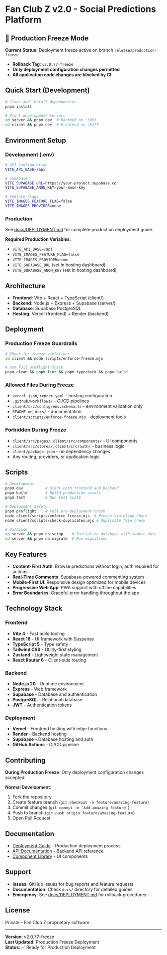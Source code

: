 # Fan Club Z v2.0 - Social Predictions Platform

## 🚨 Production Freeze Mode

**Current Status**: Deployment freeze active on branch `release/production-freeze`

- **Rollback Tag**: `v2.0.77-freeze`
- **Only deployment configuration changes permitted**
- **All application code changes are blocked by CI**

## Quick Start (Development)

```bash
# Clone and install dependencies
pnpm install

# Start development servers
cd server && pnpm dev  # Backend on :3001
cd client && pnpm dev  # Frontend on :5177
```

## Environment Setup

### Development (.env)

```bash
# API Configuration
VITE_API_BASE=/api

# Supabase
VITE_SUPABASE_URL=https://your-project.supabase.co
VITE_SUPABASE_ANON_KEY=your-anon-key

# Feature Flags
VITE_IMAGES_FEATURE_FLAG=false
VITE_IMAGES_PROVIDER=none
```

### Production

See [docs/DEPLOYMENT.md](docs/DEPLOYMENT.md) for complete production deployment guide.

**Required Production Variables**:
- `VITE_API_BASE=/api`
- `VITE_IMAGES_FEATURE_FLAG=false` 
- `VITE_IMAGES_PROVIDER=none`
- `VITE_SUPABASE_URL` (set in hosting dashboard)
- `VITE_SUPABASE_ANON_KEY` (set in hosting dashboard)

## Architecture

- **Frontend**: Vite + React + TypeScript (client/)
- **Backend**: Node.js + Express + Supabase (server/)
- **Database**: Supabase PostgreSQL
- **Hosting**: Vercel (frontend) + Render (backend)

## Deployment

### Production Freeze Guardrails

```bash
# Check for freeze violations
cd client && node scripts/enforce-freeze.mjs

# Run full preflight check
pnpm clean && pnpm lint && pnpm typecheck && pnpm build
```

### Allowed Files During Freeze

- `vercel.json`, `render.yaml` - hosting configuration
- `.github/workflows/` - CI/CD pipelines
- `client/src/config/env.schema.ts` - environment validation only
- `README.md`, `docs/` - documentation
- `client/scripts/enforce-freeze.mjs` - deployment tools

### Forbidden During Freeze

- `client/src/pages/`, `client/src/components/` - UI components
- `client/src/stores/`, `client/src/auth/` - business logic
- `client/package.json` - no dependency changes
- Any routing, providers, or application logic

## Scripts

```bash
# Development
pnpm dev          # Start both frontend and backend
pnpm build        # Build production assets
pnpm test         # Run test suite

# Deployment Safety
pnpm preflight    # Full pre-deployment check
node client/scripts/enforce-freeze.mjs  # Freeze violation check
node client/scripts/check-duplicates.mjs # Duplicate file check

# Database
cd server && pnpm db:setup    # Initialize database with sample data
cd server && pnpm db:migrate  # Run migrations
```

## Key Features

- **Content-First Auth**: Browse predictions without login, auth required for actions
- **Real-Time Comments**: Supabase-powered commenting system
- **Mobile-First UI**: Responsive design optimized for mobile devices
- **Progressive Web App**: PWA support with offline capabilities
- **Error Boundaries**: Graceful error handling throughout the app

## Technology Stack

### Frontend
- **Vite 4** - Fast build tooling
- **React 18** - UI framework with Suspense
- **TypeScript 5** - Type safety
- **Tailwind CSS** - Utility-first styling
- **Zustand** - Lightweight state management
- **React Router 6** - Client-side routing

### Backend
- **Node.js 20** - Runtime environment
- **Express** - Web framework
- **Supabase** - Database and authentication
- **PostgreSQL** - Relational database
- **JWT** - Authentication tokens

### Deployment
- **Vercel** - Frontend hosting with edge functions
- **Render** - Backend hosting
- **Supabase** - Database hosting and auth
- **GitHub Actions** - CI/CD pipeline

## Contributing

**During Production Freeze**: Only deployment configuration changes accepted.

**Normal Development**:
1. Fork the repository
2. Create feature branch (`git checkout -b feature/amazing-feature`)
3. Commit changes (`git commit -m 'Add amazing feature'`)
4. Push to branch (`git push origin feature/amazing-feature`)
5. Open Pull Request

## Documentation

- [Deployment Guide](docs/DEPLOYMENT.md) - Production deployment process
- [API Documentation](server/README.md) - Backend API reference
- [Component Library](client/src/components/README.md) - UI components

## Support

- **Issues**: GitHub Issues for bug reports and feature requests
- **Documentation**: Check `docs/` directory for detailed guides
- **Emergency**: See [docs/DEPLOYMENT.md](docs/DEPLOYMENT.md) for rollback procedures

## License

Private - Fan Club Z proprietary software

---

**Version**: v2.0.77-freeze  
**Last Updated**: Production Freeze Deployment  
**Status**: ✅ Ready for Production Deployment
